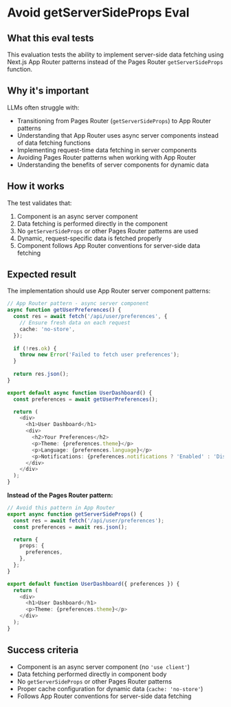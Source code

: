 # Avoid getServerSideProps Eval

## What this eval tests
This evaluation tests the ability to implement server-side data fetching using Next.js App Router patterns instead of the Pages Router `getServerSideProps` function.

## Why it's important
LLMs often struggle with:
- Transitioning from Pages Router (`getServerSideProps`) to App Router patterns
- Understanding that App Router uses async server components instead of data fetching functions
- Implementing request-time data fetching in server components
- Avoiding Pages Router patterns when working with App Router
- Understanding the benefits of server components for dynamic data

## How it works
The test validates that:
1. Component is an async server component
2. Data fetching is performed directly in the component
3. No `getServerSideProps` or other Pages Router patterns are used
4. Dynamic, request-specific data is fetched properly
5. Component follows App Router conventions for server-side data fetching

## Expected result
The implementation should use App Router server component patterns:

```typescript
// App Router pattern - async server component
async function getUserPreferences() {
  const res = await fetch('/api/user/preferences', {
    // Ensure fresh data on each request
    cache: 'no-store',
  });
  
  if (!res.ok) {
    throw new Error('Failed to fetch user preferences');
  }
  
  return res.json();
}

export default async function UserDashboard() {
  const preferences = await getUserPreferences();

  return (
    <div>
      <h1>User Dashboard</h1>
      <div>
        <h2>Your Preferences</h2>
        <p>Theme: {preferences.theme}</p>
        <p>Language: {preferences.language}</p>
        <p>Notifications: {preferences.notifications ? 'Enabled' : 'Disabled'}</p>
      </div>
    </div>
  );
}
```

**Instead of the Pages Router pattern:**
```typescript
// Avoid this pattern in App Router
export async function getServerSideProps() {
  const res = await fetch('/api/user/preferences');
  const preferences = await res.json();

  return {
    props: {
      preferences,
    },
  };
}

export default function UserDashboard({ preferences }) {
  return (
    <div>
      <h1>User Dashboard</h1>
      <p>Theme: {preferences.theme}</p>
    </div>
  );
}
```

## Success criteria
- Component is an async server component (no `'use client'`)
- Data fetching performed directly in component body
- No `getServerSideProps` or other Pages Router patterns
- Proper cache configuration for dynamic data (`cache: 'no-store'`)
- Follows App Router conventions for server-side data fetching